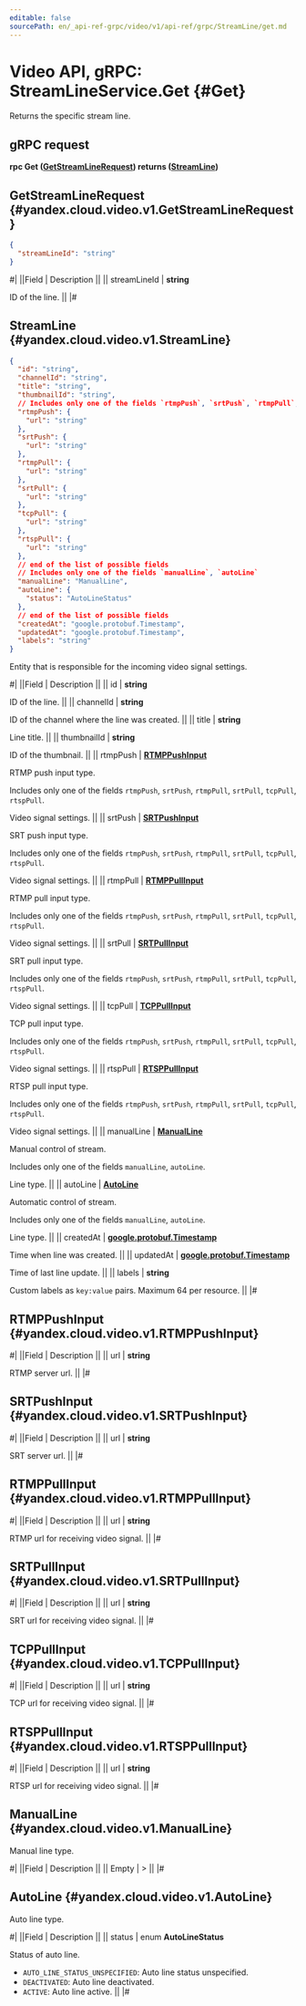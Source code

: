 ```yaml
---
editable: false
sourcePath: en/_api-ref-grpc/video/v1/api-ref/grpc/StreamLine/get.md
---
```


# Video API, gRPC: StreamLineService.Get {#Get}

Returns the specific stream line.

## gRPC request

**rpc Get ([GetStreamLineRequest](#yandex.cloud.video.v1.GetStreamLineRequest)) returns ([StreamLine](#yandex.cloud.video.v1.StreamLine))**

## GetStreamLineRequest {#yandex.cloud.video.v1.GetStreamLineRequest}

```json
{
  "streamLineId": "string"
}
```

#|
||Field | Description ||
|| streamLineId | **string**

ID of the line. ||
|#

## StreamLine {#yandex.cloud.video.v1.StreamLine}

```json
{
  "id": "string",
  "channelId": "string",
  "title": "string",
  "thumbnailId": "string",
  // Includes only one of the fields `rtmpPush`, `srtPush`, `rtmpPull`, `srtPull`, `tcpPull`, `rtspPull`
  "rtmpPush": {
    "url": "string"
  },
  "srtPush": {
    "url": "string"
  },
  "rtmpPull": {
    "url": "string"
  },
  "srtPull": {
    "url": "string"
  },
  "tcpPull": {
    "url": "string"
  },
  "rtspPull": {
    "url": "string"
  },
  // end of the list of possible fields
  // Includes only one of the fields `manualLine`, `autoLine`
  "manualLine": "ManualLine",
  "autoLine": {
    "status": "AutoLineStatus"
  },
  // end of the list of possible fields
  "createdAt": "google.protobuf.Timestamp",
  "updatedAt": "google.protobuf.Timestamp",
  "labels": "string"
}
```

Entity that is responsible for the incoming video signal settings.

#|
||Field | Description ||
|| id | **string**

ID of the line. ||
|| channelId | **string**

ID of the channel where the line was created. ||
|| title | **string**

Line title. ||
|| thumbnailId | **string**

ID of the thumbnail. ||
|| rtmpPush | **[RTMPPushInput](#yandex.cloud.video.v1.RTMPPushInput)**

RTMP push input type.

Includes only one of the fields `rtmpPush`, `srtPush`, `rtmpPull`, `srtPull`, `tcpPull`, `rtspPull`.

Video signal settings. ||
|| srtPush | **[SRTPushInput](#yandex.cloud.video.v1.SRTPushInput)**

SRT push input type.

Includes only one of the fields `rtmpPush`, `srtPush`, `rtmpPull`, `srtPull`, `tcpPull`, `rtspPull`.

Video signal settings. ||
|| rtmpPull | **[RTMPPullInput](#yandex.cloud.video.v1.RTMPPullInput)**

RTMP pull input type.

Includes only one of the fields `rtmpPush`, `srtPush`, `rtmpPull`, `srtPull`, `tcpPull`, `rtspPull`.

Video signal settings. ||
|| srtPull | **[SRTPullInput](#yandex.cloud.video.v1.SRTPullInput)**

SRT pull input type.

Includes only one of the fields `rtmpPush`, `srtPush`, `rtmpPull`, `srtPull`, `tcpPull`, `rtspPull`.

Video signal settings. ||
|| tcpPull | **[TCPPullInput](#yandex.cloud.video.v1.TCPPullInput)**

TCP pull input type.

Includes only one of the fields `rtmpPush`, `srtPush`, `rtmpPull`, `srtPull`, `tcpPull`, `rtspPull`.

Video signal settings. ||
|| rtspPull | **[RTSPPullInput](#yandex.cloud.video.v1.RTSPPullInput)**

RTSP pull input type.

Includes only one of the fields `rtmpPush`, `srtPush`, `rtmpPull`, `srtPull`, `tcpPull`, `rtspPull`.

Video signal settings. ||
|| manualLine | **[ManualLine](#yandex.cloud.video.v1.ManualLine)**

Manual control of stream.

Includes only one of the fields `manualLine`, `autoLine`.

Line type. ||
|| autoLine | **[AutoLine](#yandex.cloud.video.v1.AutoLine)**

Automatic control of stream.

Includes only one of the fields `manualLine`, `autoLine`.

Line type. ||
|| createdAt | **[google.protobuf.Timestamp](https://developers.google.com/protocol-buffers/docs/reference/google.protobuf#timestamp)**

Time when line was created. ||
|| updatedAt | **[google.protobuf.Timestamp](https://developers.google.com/protocol-buffers/docs/reference/google.protobuf#timestamp)**

Time of last line update. ||
|| labels | **string**

Custom labels as `` key:value `` pairs. Maximum 64 per resource. ||
|#

## RTMPPushInput {#yandex.cloud.video.v1.RTMPPushInput}

#|
||Field | Description ||
|| url | **string**

RTMP server url. ||
|#

## SRTPushInput {#yandex.cloud.video.v1.SRTPushInput}

#|
||Field | Description ||
|| url | **string**

SRT server url. ||
|#

## RTMPPullInput {#yandex.cloud.video.v1.RTMPPullInput}

#|
||Field | Description ||
|| url | **string**

RTMP url for receiving video signal. ||
|#

## SRTPullInput {#yandex.cloud.video.v1.SRTPullInput}

#|
||Field | Description ||
|| url | **string**

SRT url for receiving video signal. ||
|#

## TCPPullInput {#yandex.cloud.video.v1.TCPPullInput}

#|
||Field | Description ||
|| url | **string**

TCP url for receiving video signal. ||
|#

## RTSPPullInput {#yandex.cloud.video.v1.RTSPPullInput}

#|
||Field | Description ||
|| url | **string**

RTSP url for receiving video signal. ||
|#

## ManualLine {#yandex.cloud.video.v1.ManualLine}

Manual line type.

#|
||Field | Description ||
|| Empty | > ||
|#

## AutoLine {#yandex.cloud.video.v1.AutoLine}

Auto line type.

#|
||Field | Description ||
|| status | enum **AutoLineStatus**

Status of auto line.

- `AUTO_LINE_STATUS_UNSPECIFIED`: Auto line status unspecified.
- `DEACTIVATED`: Auto line deactivated.
- `ACTIVE`: Auto line active. ||
|#